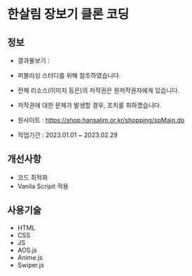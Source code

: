 # 한살림 장보기 클론 코딩

## 정보

- 결과물보기 : 

- 퍼블리싱 스터디를 위해 참조하였습니다. 
- 전체 리소스(이미지 등은)의 저작권은 원저작권자에게 있습니다.
- 저작권에 대한 문제가 발생할 경우, 조치를 취하겠습니다.
- 원사이트 : https://shop.hansalim.or.kr/shopping/spMain.do
- 작업기간 : 2023.01.01 ~ 2023.02.29

## 개선사항

- 코드 최적화
- Vanila Scripit 적용

## 사용기술

- HTML
- CSS
- JS
- AOS.js
- Anime.js
- Swiper.js
